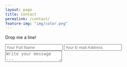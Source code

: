 ```yaml
---
layout: page
title: Contact
permalink: /contact/
feature-img: "img/color.png"
---
```

Drop me a line!

<form action="//getsimpleform.com/messages?form_api_token=66ded881dec6cd059fcf25d37847becd" method="post">
<input type='hidden' name='redirect_to' value='//bloc.github.io/portfolio-iro/thank-you/' />
<input type='hidden' name='redirect_to' value='//scott-arakawa.com' />
<input type='text' name='name' placeholder='Your Full Name' />
<input type='email' name='email' placeholder='Your E-mail Address' />
<textarea name='message' placeholder='Write your message ...'></textarea>
